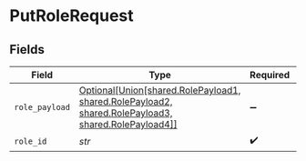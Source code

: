 # PutRoleRequest


## Fields

| Field                                                                                                                                     | Type                                                                                                                                      | Required                                                                                                                                  | Description                                                                                                                               | Example                                                                                                                                   |
| ----------------------------------------------------------------------------------------------------------------------------------------- | ----------------------------------------------------------------------------------------------------------------------------------------- | ----------------------------------------------------------------------------------------------------------------------------------------- | ----------------------------------------------------------------------------------------------------------------------------------------- | ----------------------------------------------------------------------------------------------------------------------------------------- |
| `role_payload`                                                                                                                            | [Optional[Union[shared.RolePayload1, shared.RolePayload2, shared.RolePayload3, shared.RolePayload4]]](../../models/shared/rolepayload.md) | :heavy_minus_sign:                                                                                                                        | N/A                                                                                                                                       |                                                                                                                                           |
| `role_id`                                                                                                                                 | *str*                                                                                                                                     | :heavy_check_mark:                                                                                                                        | N/A                                                                                                                                       | 123:owner                                                                                                                                 |